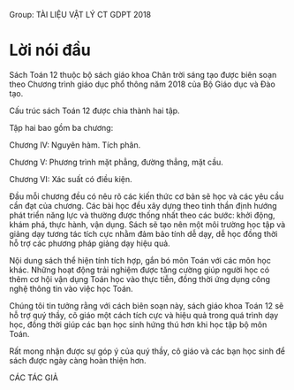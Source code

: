 Group: TÀI LIỆU VẬT LÝ CT GDPT 2018

# Lời nói đầu

Sách Toán 12 thuộc bộ sách giáo khoa Chân trời sáng tạo được biên soạn theo Chương trình giáo dục phổ thông năm 2018 của Bộ Giáo dục và Đào tạo.

Cấu trúc sách Toán 12 được chia thành hai tập.

Tập hai bao gồm ba chương:

Chương IV: Nguyên hàm. Tích phân.

Chương V: Phương trình mặt phẳng, đường thẳng, mặt cầu.

Chương VI: Xác suất có điều kiện.

Đầu mỗi chương đều có nêu rõ các kiến thức cơ bản sẽ học và các yêu cầu cần đạt của chương. Các bài học đều xây dựng theo tinh thần định hướng phát triển năng lực và thường được thống nhất theo các bước: khởi động, khám phá, thực hành, vận dụng. Sách sẽ tạo nên một môi trường học tập và giảng dạy tương tác tích cực nhằm đảm bảo tính dễ dạy, dễ học đồng thời hỗ trợ các phương pháp giảng dạy hiệu quả.

Nội dung sách thể hiện tính tích hợp, gắn bó môn Toán với các môn học khác. Những hoạt động trải nghiệm được tăng cường giúp người học có thêm cơ hội vận dụng Toán học vào thực tiễn, đồng thời ứng dụng công nghệ thông tin vào việc học Toán.

Chúng tôi tin tưởng rằng với cách biên soạn này, sách giáo khoa Toán 12 sẽ hỗ trợ quý thầy, cô giáo một cách tích cực và hiệu quả trong quá trình dạy học, đồng thời giúp các bạn học sinh hứng thú hơn khi học tập bộ môn Toán.

Rất mong nhận được sự góp ý của quý thầy, cô giáo và các bạn học sinh để sách được ngày càng hoàn thiện hơn.

CÁC TÁC GIẢ